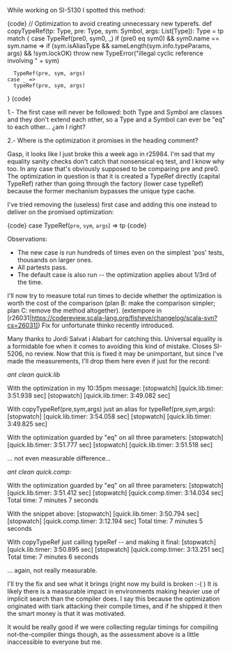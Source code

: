 While working on SI-5130 I spotted this method:

{code}
  // Optimization to avoid creating unnecessary new typerefs.
  def copyTypeRef(tp: Type, pre: Type, sym: Symbol, args: List[Type]): Type = tp match {
    case TypeRef(pre0, sym0, _) if (pre0 eq sym0) && sym0.name == sym.name =>
      if (sym.isAliasType && sameLength(sym.info.typeParams, args) && !sym.lockOK)
        throw new TypeError("illegal cyclic reference involving " + sym)

      TypeRef(pre, sym, args)
    case _ =>
      typeRef(pre, sym, args)
  }
{code}

1.- The first case will never be followed: both Type and Symbol are classes and they don't extend each other, so a Type and a Symbol can ever be "eq" to each other... ¿am I right?

2.- Where is the optimization it promises in the heading comment?

Gasp, it looks like I just broke this a week ago in r25984.  I'm sad that my equality sanity checks don't catch that nonsensical eq test, and I know why too.  In any case that's obviously supposed to be comparing pre and pre0.  The optimization in question is that it is created a TypeRef directly (capital TypeRef) rather than going through the factory (lower case typeRef) because the former mechanism bypasses the unique type cache.

I've tried removing the (useless) first case and adding this one instead to deliver on the promised optimization:

{code}
    case TypeRef(`pre`, `sym`, `args`) =>
      tp
{code}

Observations:
- The new case is run hundreds of times even on the simplest 'pos' tests, thousands on larger ones.
- All partests pass.
- The default case is also run -- the optimization applies about 1/3rd of the time.

I'll now try to measure total run times to decide whether the optimization is worth the cost of the comparison (plan B: make the comparison simpler; plan C: remove the method altogether).
(extempore in [r26031|https://codereview.scala-lang.org/fisheye/changelog/scala-svn?cs=26031]) Fix for unfortunate thinko recently introduced.

Many thanks to Jordi Salvat i Alabart for catching this.
Universal equality is a formidable foe when it comes to avoiding
this kind of mistake.  Closes SI-5206, no review.
Now that this is fixed it may be unimportant, but since I've made the measurements, I'll drop them here even if just for the record:

*ant clean quick.lib*

With the optimization in my 10:35pm message:
[stopwatch] [quick.lib.timer: 3:51.938 sec]
[stopwatch] [quick.lib.timer: 3:49.082 sec]

With copyTypeRef(pre,sym,args) just an alias for typeRef(pre,sym,args):
[stopwatch] [quick.lib.timer: 3:54.058 sec]
[stopwatch] [quick.lib.timer: 3:49.825 sec]

With the optimization guarded by "eq" on all three parameters:
[stopwatch] [quick.lib.timer: 3:51.777 sec]
[stopwatch] [quick.lib.timer: 3:51.518 sec]

... not even measurable difference... 

*ant clean quick.comp:*

With the optimization guarded by "eq" on all three parameters:
[stopwatch] [quick.lib.timer: 3:51.412 sec]
[stopwatch] [quick.comp.timer: 3:14.034 sec]
Total time: 7 minutes 7 seconds

With the snippet above:
[stopwatch] [quick.lib.timer: 3:50.794 sec]
[stopwatch] [quick.comp.timer: 3:12.194 sec]
Total time: 7 minutes 5 seconds

With copyTypeRef just calling typeRef -- and making it final:
[stopwatch] [quick.lib.timer: 3:50.895 sec]
[stopwatch] [quick.comp.timer: 3:13.251 sec]
Total time: 7 minutes 6 seconds

... again, not really measurable.

I'll try the fix and see what it brings (right now my build is broken :-( )
It is likely there is a measurable impact in environments making heavier use of implicit search than the compiler does.  I say this because the optimization originated with tiark attacking their compile times, and if he shipped it then the smart money is that it was motivated.

It would be really good if we were collecting regular timings for compiling not-the-compiler things though, as the assessment above is a little inaccessible to everyone but me.
